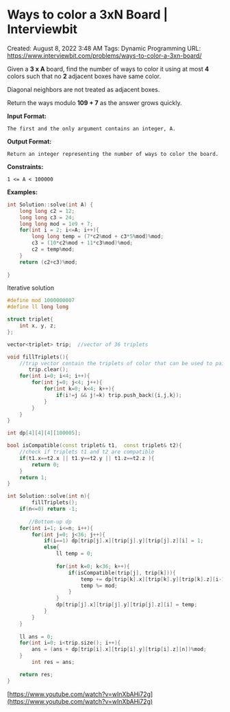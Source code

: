 # Ways to color a 3xN Board | Interviewbit

Created: August 8, 2022 3:48 AM
Tags: Dynamic Programming
URL: https://www.interviewbit.com/problems/ways-to-color-a-3xn-board/

Given a **3 x A** board, find the number of ways to color it using at most **4** colors such that no **2** adjacent boxes have same color.

Diagonal neighbors are not treated as adjacent boxes.

Return the ways modulo **109 + 7** as the answer grows quickly.

**Input Format:**

```
The first and the only argument contains an integer, A.

```

**Output Format:**

```
Return an integer representing the number of ways to color the board.

```

**Constraints:**

```
1 <= A < 100000

```

**Examples:**

```cpp
int Solution::solve(int A) {
    long long c2 = 12;
    long long c3 = 24;
    long long mod = 1e9 + 7;
    for(int i = 2; i<=A; i++){
        long long temp = (7*c2%mod + c3*5%mod)%mod;
        c3 = (10*c2%mod + 11*c3%mod)%mod;
        c2 = temp%mod;
    }
    return (c2+c3)%mod;
    
}
```

Iterative solution 

```cpp
#define mod 1000000007
#define ll long long

struct triplet{
	int x, y, z;
};

vector<triplet> trip;  //vector of 36 triplets

void fillTriplets(){
	//trip vector contain the triplets of color that can be used to paint a certain column
       trip.clear();
	for(int i=0; i<4; i++){
		for(int j=0; j<4; j++){
			for(int k=0; k<4; k++){
				if(i!=j && j!=k) trip.push_back({i,j,k});
			}
		}
	}
}

int dp[4][4][4][100005];

bool isCompatible(const triplet& t1,  const triplet& t2){
	//check if triplets t1 and t2 are compatible
	if(t1.x==t2.x || t1.y==t2.y || t1.z==t2.z ){
		return 0;
	}
	return 1;
}

int Solution::solve(int n){
        fillTriplets();
	if(n<=0) return -1;
	
       //Bottom-up dp
	for(int i=1; i<=n; i++){
		for(int j=0; j<36; j++){
			if(i==1) dp[trip[j].x][trip[j].y][trip[j].z][i] = 1;
			else{
				ll temp = 0;
				
				for(int k=0; k<36; k++){
					if(isCompatible(trip[j], trip[k])){
						temp += dp[trip[k].x][trip[k].y][trip[k].z][i-1];
						temp %= mod;
					}
				}
				dp[trip[j].x][trip[j].y][trip[j].z][i] = temp;
			}
		}
	}
	
	ll ans = 0;
	for(int i=0; i<trip.size(); i++){
		ans = (ans + dp[trip[i].x][trip[i].y][trip[i].z][n])%mod;
	}
        int res = ans;

	return res;
}
```

[https://www.youtube.com/watch?v=wInXbAHi72g](https://www.youtube.com/watch?v=wInXbAHi72g)